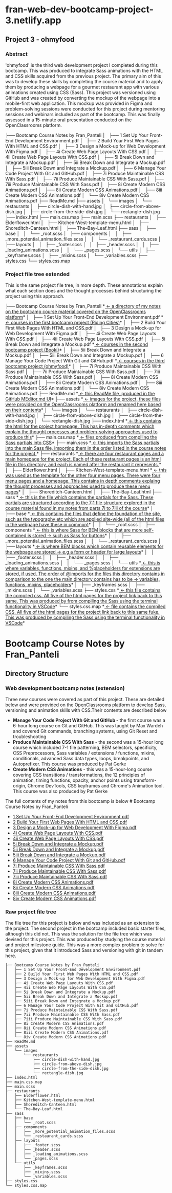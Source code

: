 <h1>fran-web-dev-bootcamp-project-3.netlify.app </h1>
<h2> Project 3 - ohmyfood </h2>
<h3>Abstract</h3>
<p>'ohmyfood' is the third web development project I completed during this bootcamp. This was produced to integrate Sass animations with the HTML and CSS skills acquired from the previous project. The primary aim of this was to develop these skills by completing the course material and to apply them by producing a webpage for a gourmet restaurant app with various animations created using CSS (Sass). This project was versioned using GitHub and was created by converting the mockup of the webpage into a mobile-first web application. This mockup was provided in Figma and problem-solving sessions were conducted for this project during mentoring sessions and webinars included as part of the bootcamp. This was finally assessed in a 15-minute oral presentation conducted on the OpenClassrooms platform. </p>
</p>





<p>
├── Bootcamp Course Notes by Fran_Panteli
│   ├── 1 Set Up Your Front-End Development Environment.pdf
│   ├── 2 Build Your First Web Pages With HTML and CSS.pdf
│   ├── 3 Design a Mock-up for Web Development With Figma.pdf
│   ├── 4i Create Web Page Layouts With CSS.pdf
│   ├── 4ii Create Web Page Layouts With CSS.pdf
│   ├── 5i Break Down and Integrate a Mockup.pdf
│   ├── 5ii Break Down and Integrate a Mockup.pdf
│   ├── 5iii Break Down and Integrate a Mockup.pdf
│   ├── 6 Manage Your Code Project With Git and GitHub.pdf
│   ├── 7i Produce Maintainable CSS With Sass.pdf
│   ├── 7ii Produce Maintainable CSS With Sass.pdf
│   ├── 7iii Produce Maintainable CSS With Sass.pdf
│   ├── 8i Create Modern CSS Animations.pdf
│   ├── 8ii Create Modern CSS Animations.pdf
│   ├── 8iii Create Modern CSS Animations.pdf
│   └── 8iv Create Modern CSS Animations.pdf
├── ReadMe.md
├── assets
│   └── images
│       └── restaurants
│           ├── circle-dish-with-hand.jpg
│           ├── circle-from-above-dish.jpg
│           ├── circle-from-the-side-dish.jpg
│           └── rectangle-dish.jpg
├── index.html
├── main.css.map
├── main.scss
├── restaurants
│   ├── Elderflower.html
│   ├── Kitchen-West-template-menu.html
│   ├── Shoreditch-Canteen.html
│   ├── The–Bay-Leaf.html
├── sass
│   ├── base
│   │   └── _root.scss
│   ├── components
│   │   ├── _more_potential_animation_files.scss
│   │   └── _restaurant_cards.scss
│   ├── layouts
│   │   ├── _footer.scss
│   │   ├── _header.scss
│   │   ├── _loading_animations.scss
│   │   └── _pages.scss
│   └── utils
│       ├── _keyframes.scss
│       ├── _mixins.scss
│       └── _variables.scss
├── styles.css
└── styles.css.map
</p>
<h3>Project file tree extended</h3>
<p>This is the same project file tree, in more depth. These annotations explain what each section does and the thought processes behind structuring the project using this approach.</p>
<p>
├── Bootcamp Course Notes by Fran_Panteli  *<u> <- a directory of my notes on the bootcamp course material covered on the OpenClassrooms platform</u>*
│   ├── 1 Set Up Your Front-End Development Environment.pdf  *<u> <- courses in the first bootcamp project (Riding Cities)</u>*
│   ├── 2 Build Your First Web Pages With HTML and CSS.pdf
│   ├── 3 Design a Mock-up for Web Development With Figma.pdf
│   ├── 4i Create Web Page Layouts With CSS.pdf 
│   ├── 4ii Create Web Page Layouts With CSS.pdf
│   ├── 5i Break Down and Integrate a Mockup.pdf  *<u> <- courses in the second bootcamp project (Booki)</u>*
│   ├── 5ii Break Down and Integrate a Mockup.pdf
│   ├── 5iii Break Down and Integrate a Mockup.pdf
│   ├── 6 Manage Your Code Project With Git and GitHub.pdf *<u> <- courses in the third bootcamp project (ohmyfood)</u>*
│   ├── 7i Produce Maintainable CSS With Sass.pdf
│   ├── 7ii Produce Maintainable CSS With Sass.pdf
│   ├── 7iii Produce Maintainable CSS With Sass.pdf
│   ├── 8i Create Modern CSS Animations.pdf
│   ├── 8ii Create Modern CSS Animations.pdf
│   ├── 8iii Create Modern CSS Animations.pdf
│   └── 8iv Create Modern CSS Animations.pdf
├── ReadMe.md *<u> <- this ReadMe file, produced in the GitHub MEditor.md UI</u>*
├── assets *<u> <- images for the project, these files were provided on the OpenClassrooms platform and renamed here based on their contents</u>*
│   └── images
│       └── restaurants
│           ├── circle-dish-with-hand.jpg
│           ├── circle-from-above-dish.jpg
│           ├── circle-from-the-side-dish.jpg
│           └── rectangle-dish.jpg
├── index.html *<u> <- this contains the html for the project homepage. This has in-depth comments which explain the thought processes and problem-solving approaches used to produce this</u>*
├── main.css.map  *<u> <- files produced from compiling the Sass partials into CSS</u>*
├── main.scss  *<u> <- this imports the Sass partials into the main Sass file, importing them in the order listed in the course notes for the project </u>*
├── restaurants *<u> <- there are four restaurant pages and a main homepage for the project. Each of these restaurant pages is an html file in this directory, and each is named after the restaurant it represents </u>*
│   ├── Elderflower.html
│   ├── Kitchen-West-template-menu.html  *<u> <- this was used as the template for the other four menu pages. There were four menu pages and a homepage. This contains in depth comments explaing the thought processes and approaches used to produce these menu pages</u>*
│   ├── Shoreditch-Canteen.html
│   ├── The–Bay-Leaf.html
├── sass *<u> <- this is the file which contains the partials for the Sass. These partials are structured according to the 7:1 file structure explored in the course material found in my notes from parts 7i to 7iii of the course</u>*
│   ├── base *<u> <- this contains the files that define the foundation of the site, such as the typography etc which are applied site-wide (all of the html files in the webpage have these in common)</u>*
│   │   └── _root.scss
│   ├── components *<u> <- this is where Sass for BEM blocks that are more self-contained is stored -> such as Sass for buttons</u>*
│   │   ├── _more_potential_animation_files.scss
│   │   └── _restaurant_cards.scss
│   ├── layouts *<u> <- is where BEM blocks which contain reusable elements for the webpage are stored -> e.g a form or header for large layouts</u>*
│   │   ├── _footer.scss
│   │   ├── _header.scss
│   │   ├── _loading_animations.scss
│   │   └── _pages.scss
│   └── utils *<u> <- this is where variables, functions, mixins, and %placeholders for extensions are stored, if used. The order of @imports for the files this directory contains in comparison to the one the main directory contains has to be -> variables, functions, mixins, placeholders</u>*
│       ├── _keyframes.scss
│       ├── _mixins.scss
│       └── _variables.scss
├── styles.css *<u> <- this file contains the compiled css. All five of the html pages for the project link back to this same. This was produced by from compiling the Sass using the terminal functionality in VSCode</u>*
└── styles.css.map *<u> <- file contains the compiled CSS. All five of the html pages for the project link back to this same fuke. This was produced by compiling the Sass using the terminal functionality in VSCode</u>*
</p>





# Bootcamp Course Notes by Fran_Panteli



## Directory Structure
<h3>Web development bootcamp notes (extension)</h3>
<p>Three new courses were covered as part of this project. These are detailed below and were provided on the OpenClassrooms platform to develop Sass, versioning and animation skills with CSS.Their contents are described below</p>
<ul>
  <li><strong>Manage Your Code Project With Git and GitHub </strong> - the first course was a 6-hour long course on Git and GitHub. This was taught by Max Wardeh and covered Git commands, branching systems, using Git Reset and troubleshooting</li>
  <li><strong>Produce Maintainable CSS With Sass</strong> - the second was a 15-hour long course which included 7-1 file patterning, BEM selectors, specificity, CSS Preprocessors, Sass variables / extensions / functions, mixins, conditionals, advanced Sass data types, loops, breakpoints, and Autoprefixer. This course was produced by Pat Gerke</li>

  <li><strong>Create Modern CSS Animations</strong> - this was a 15-hour-long course covering CSS transitions / transformations, the 12 principles of animation, timing functions, opacity, anchor points using transform-origin, Chrome DevTools, CSS keyframes and Chrome's Animation tool. This course was also produced by Pat Gerke</li>
</ul> 
The full contents of my notes from this bootcamp is below 
# Bootcamp Course Notes by Fran_Panteli

- [1 Set Up Your Front-End Development Environment.pdf](./Bootcamp%20Course%20Notes%20by%20Fran_Panteli/1%20Set%20Up%20Your%20Front-End%20Development%20Environment.pdf)
- [2 Build Your First Web Pages With HTML and CSS.pdf](./Bootcamp%20Course%20Notes%20by%20Fran_Panteli/2%20Build%20Your%20First%20Web%20Pages%20With%20HTML%20and%20CSS.pdf)
- [3 Design a Mock-up for Web Development With Figma.pdf](./Bootcamp%20Course%20Notes%20by%20Fran_Panteli/3%20Design%20a%20Mock-up%20for%20Web%20Development%20With%20Figma.pdf)
- [4i Create Web Page Layouts With CSS.pdf](./Bootcamp%20Course%20Notes%20by%20Fran_Panteli/4i%20Create%20Web%20Page%20Layouts%20With%20CSS.pdf)
- [4ii Create Web Page Layouts With CSS.pdf](./Bootcamp%20Course%20Notes%20by%20Fran_Panteli/4ii%20Create%20Web%20Page%20Layouts%20With%20CSS.pdf)
- [5i Break Down and Integrate a Mockup.pdf](./Bootcamp%20Course%20Notes%20by%20Fran_Panteli/5i%20Break%20Down%20and%20Integrate%20a%20Mockup.pdf)
- [5ii Break Down and Integrate a Mockup.pdf](./Bootcamp%20Course%20Notes%20by%20Fran_Panteli/5ii%20Break%20Down%20and%20Integrate%20a%20Mockup.pdf)
- [5iii Break Down and Integrate a Mockup.pdf](./Bootcamp%20Course%20Notes%20by%20Fran_Panteli/5iii%20Break%20Down%20and%20Integrate%20a%20Mockup.pdf)
- [6 Manage Your Code Project With Git and GitHub.pdf](./Bootcamp%20Course%20Notes%20by%20Fran_Panteli/6%20Manage%20Your%20Code%20Project%20With%20Git%20and%20GitHub.pdf)
- [7i Produce Maintainable CSS With Sass.pdf](./Bootcamp%20Course%20Notes%20by%20Fran_Panteli/7i%20Produce%20Maintainable%20CSS%20With%20Sass.pdf)
- [7ii Produce Maintainable CSS With Sass.pdf](./Bootcamp%20Course%20Notes%20by%20Fran_Panteli/7ii%20Produce%20Maintainable%20CSS%20With%20Sass.pdf)
- [7iii Produce Maintainable CSS With Sass.pdf](./Bootcamp%20Course%20Notes%20by%20Fran_Panteli/7iii%20Produce%20Maintainable%20CSS%20With%20Sass.pdf)
- [8i Create Modern CSS Animations.pdf](./Bootcamp%20Course%20Notes%20by%20Fran_Panteli/8i%20Create%20Modern%20CSS%20Animations.pdf)
- [8ii Create Modern CSS Animations.pdf](./Bootcamp%20Course%20Notes%20by%20Fran_Panteli/8ii%20Create%20Modern%20CSS%20Animations.pdf)
- [8iii Create Modern CSS Animations.pdf](./Bootcamp%20Course%20Notes%20by%20Fran_Panteli/8iii%20Create%20Modern%20CSS%20Animations.pdf)
- [8iv Create Modern CSS Animations.pdf](./Bootcamp%20Course%20Notes%20by%20Fran_Panteli/8iv%20Create%20Modern%20CSS%20Animations.pdf)

<h3>Raw project file tree </h3>

<p>The file tree for this project is below and was included as an extension to the project. The second project in the bootcamp included basic starter files, although this did not. This was the solution for the file tree which was devised for this project. This was produced by studying the course material and project milestone guide. This was a more complex problem to solve for this project, given that it introduced Sass and versioning with git in tandem here.</p>

```plaintext
├── Bootcamp Course Notes by Fran_Panteli
│   ├── 1 Set Up Your Front-End Development Environment.pdf
│   ├── 2 Build Your First Web Pages With HTML and CSS.pdf
│   ├── 3 Design a Mock-up for Web Development With Figma.pdf
│   ├── 4i Create Web Page Layouts With CSS.pdf
│   ├── 4ii Create Web Page Layouts With CSS.pdf
│   ├── 5i Break Down and Integrate a Mockup.pdf
│   ├── 5ii Break Down and Integrate a Mockup.pdf
│   ├── 5iii Break Down and Integrate a Mockup.pdf
│   ├── 6 Manage Your Code Project With Git and GitHub.pdf
│   ├── 7i Produce Maintainable CSS With Sass.pdf
│   ├── 7ii Produce Maintainable CSS With Sass.pdf
│   ├── 7iii Produce Maintainable CSS With Sass.pdf
│   ├── 8i Create Modern CSS Animations.pdf
│   ├── 8ii Create Modern CSS Animations.pdf
│   ├── 8iii Create Modern CSS Animations.pdf
│   └── 8iv Create Modern CSS Animations.pdf
├── ReadMe.md
├── assets
│   └── images
│       └── restaurants
│           ├── circle-dish-with-hand.jpg
│           ├── circle-from-above-dish.jpg
│           ├── circle-from-the-side-dish.jpg
│           └── rectangle-dish.jpg
├── index.html
├── main.css.map
├── main.scss
├── restaurants
│   ├── Elderflower.html
│   ├── Kitchen-West-template-menu.html
│   ├── Shoreditch-Canteen.html
│   └── The–Bay-Leaf.html
├── sass
│   ├── base
│   │   └── _root.scss
│   ├── components
│   │   ├── _more_potential_animation_files.scss
│   │   └── _restaurant_cards.scss
│   ├── layouts
│   │   ├── _footer.scss
│   │   ├── _header.scss
│   │   ├── _loading_animations.scss
│   │   └── _pages.scss
│   └── utils
│       ├── _keyframes.scss
│       ├── _mixins.scss
│       └── _variables.scss
├── styles.css
└── styles.css.map



